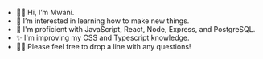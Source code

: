 - 👋🏿 Hi, I’m Mwani.
- 👀 I’m interested in learning how to make new things.
- 🌱 I'm proficient with JavaScript, React, Node, Express, and PostgreSQL.
- ✨ I'm improving my CSS and Typescript knowledge.
- ✍🏿 Please feel free to drop a line with any questions!

<!---
MwaniN/MwaniN is a ✨ special ✨ repository because its `README.md` (this file) appears on your GitHub profile.
You can click the Preview link to take a look at your changes.
--->
